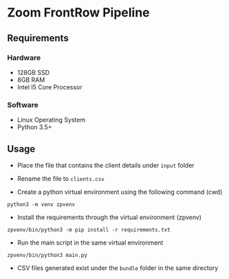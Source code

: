 <h1>Zoom FrontRow Pipeline</h1>

<h2>Requirements</h2>
<h3>Hardware</h3>

- 128GB SSD<br>
- 8GB RAM<br>
- Intel I5 Core Processor

<h3>Software</h3>

- Linux Operating System <br>
- Python 3.5+ <br>

<h2>Usage</h2>

- Place the file that contains the client details under `input` folder

- Rename the file to `clients.csv`

- Create a python virtual environment using the following command (cwd)
```
python3 -m venv zpvenv
```

- Install the requirements through the virtual environment (zpvenv)
```
zpvenv/bin/python3 -m pip install -r requirements.txt 

```

- Run the main script in the same virtual environment
```
zpvenv/bin/python3 main.py
```

- CSV files generated exist under the `bundle` folder in the same directory